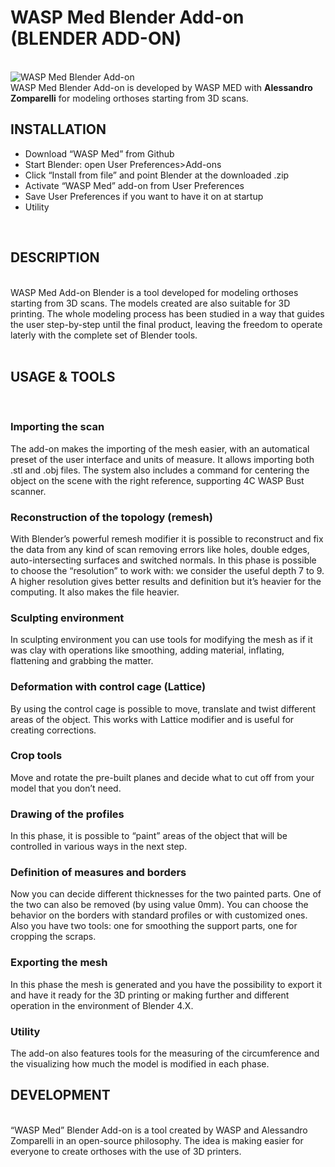 <h1><strong>WASP Med Blender Add-on (BLENDER ADD-ON)</h1></strong>
<br>
<img src="https://www.3dwasp.com/wp-content/uploads/2019/07/Blenderwasp_big-1-1-1024x536.jpg" alt="WASP Med Blender Add-on">
<br>
WASP Med Blender Add-on is developed by WASP MED with <strong>Alessandro Zomparelli</strong> for modeling orthoses starting from 3D scans.
<br>
<h2><strong>INSTALLATION</h2></strong>
<ul>
<li>Download “WASP Med” from Github</li>
<li>Start Blender: open User Preferences>Add-ons</li>
<li>Click “Install from file” and point Blender at the downloaded .zip</li>
<li>Activate “WASP Med” add-on from User Preferences</li>
<li>Save User Preferences if you want to have it on at startup</li>
<li>Utility</li>
</ul>
<br>
<h2><strong>DESCRIPTION</h2></strong>
<br>
WASP Med Add-on Blender is a tool developed for modeling orthoses starting from 3D scans. The models created are also suitable for 3D printing.
The whole modeling process has been studied in a way that guides the user step-by-step until the final product, leaving the freedom to operate laterly with the complete set of Blender tools.
<br>
<br>
<h2><strong>USAGE & TOOLS</h2></strong>
<br>
<h3><strong>Importing the scan</h3></strong>
The add-on makes the importing of the mesh easier, with an automatical preset of the user interface and units of measure.
It allows importing both .stl and .obj files.
The system also includes a command for centering the object on the scene with the right reference, supporting 4C WASP Bust scanner.
<br>
<h3><strong>Reconstruction of the topology (remesh)</h3></strong>
With Blender’s powerful remesh modifier it is possible to reconstruct and fix the data from any kind of scan removing errors like holes, double edges, auto-intersecting surfaces and switched normals.
In this phase is possible to choose the “resolution” to work with: we consider the useful depth 7 to 9. A higher resolution gives better results and definition but it’s heavier for the computing. It also makes the file heavier.
<br>
<h3><strong>Sculpting environment</h3></strong>
In sculpting environment you can use tools for modifying the mesh as if it was clay with operations like smoothing, adding material, inflating, flattening and grabbing the matter.
<br>
<h3><strong>Deformation with control cage (Lattice)</h3></strong>
By using the control cage is possible to move, translate and twist different areas of the object. This works with Lattice modifier and is useful for creating corrections.
<br>
<h3><strong>Crop tools</h3></strong>
Move and rotate the pre-built planes and decide what to cut off from your model that you don’t need.
<br>
<h3><strong>Drawing of the profiles</h3></strong>
In this phase, it is possible to “paint” areas of the object that will be controlled in various ways in the next step.
<br>
<h3><strong>Definition of measures and borders</h3></strong>
Now you can decide different thicknesses for the two painted parts. One of the two can also be removed (by using value 0mm).
You can choose the behavior on the borders with standard profiles or with customized ones.
Also you have two tools: one for smoothing the support parts, one for cropping the scraps.
<br>
<h3><strong>Exporting the mesh</h3></strong>
In this phase the mesh is generated and you have the possibility to export it and have it ready for the 3D printing or making further and different operation in the environment of Blender 4.X.
<br>
<h3><strong>Utility</h3></strong>
The add-on also features tools for the measuring of the circumference and the visualizing how much the model is modified in each phase.
<br>
<h2><strong>DEVELOPMENT</h2></strong>
<br>
“WASP Med” Blender Add-on is a tool created by WASP and Alessandro Zomparelli in an open-source philosophy. The idea is making easier for everyone to create orthoses with the use of 3D printers.
